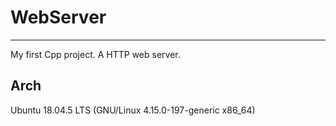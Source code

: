 # WebServer
---
My first Cpp project. A HTTP web server.
## Arch
Ubuntu 18.04.5 LTS (GNU/Linux 4.15.0-197-generic x86_64)
